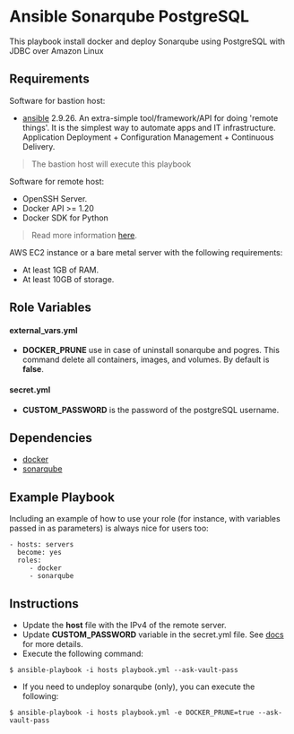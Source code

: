 Ansible Sonarqube PostgreSQL
=========
This playbook install docker and deploy Sonarqube using PostgreSQL with JDBC over Amazon Linux

Requirements
------------

Software for bastion host:
* [ansible](https://www.ansible.com/) 2.9.26. An extra-simple tool/framework/API for doing 'remote things'.  It is the simplest way to automate apps and IT infrastructure.  Application Deployment + Configuration Management + Continuous Delivery.
> The bastion host will execute this playbook

Software for remote host:
* OpenSSH Server.
* Docker API >= 1.20
* Docker SDK for Python
> Read more information [here](https://docs.ansible.com/ansible/2.9/modules/docker_container_module.html).

AWS EC2 instance or a bare metal server with the following requirements:
* At least 1GB of RAM.
* At least 10GB of storage.

Role Variables
--------------

#### external_vars.yml
* **DOCKER_PRUNE** use in case of uninstall sonarqube and pogres. This command delete all containers, images, and volumes. By default is **false**.

#### secret.yml
* **CUSTOM_PASSWORD** is the password of the postgreSQL username.

Dependencies
------------

* [docker](roles/docker/README.md)
* [sonarqube](roles/sonarqube/README.md)

Example Playbook
----------------

Including an example of how to use your role (for instance, with variables passed in as parameters) is always nice for users too:

    - hosts: servers
      become: yes
      roles:
         - docker
         - sonarqube

Instructions
------------

* Update the **host** file with the IPv4 of the remote server.
* Update **CUSTOM_PASSWORD** variable in the secret.yml file. See [docs](docs/README.md) for more details.
* Execute the following command:
```
$ ansible-playbook -i hosts playbook.yml --ask-vault-pass
```

* If you need to undeploy sonarqube (only), you can execute the following:
```
$ ansible-playbook -i hosts playbook.yml -e DOCKER_PRUNE=true --ask-vault-pass
```
